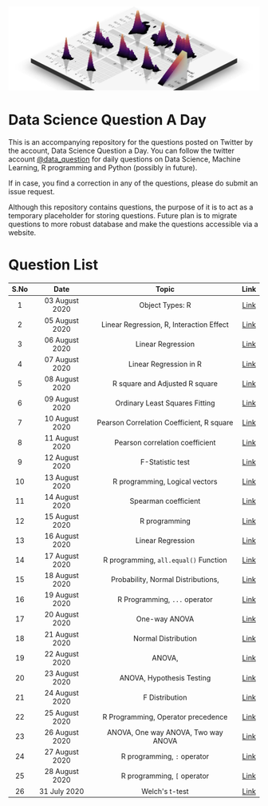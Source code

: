 ![](logo.png)
# Data Science Question A Day

This is an accompanying repository for the questions posted on Twitter by the account, Data Science Question a Day. You can follow the twitter account [@data_question](https://twitter.com/data_question) for daily questions on Data Science, Machine Learning, R programming and Python (possibly in future).

If in case, you find a correction in any of the questions, please do submit an issue request.

Although this repository contains questions, the purpose of it is to act as a temporary placeholder for storing questions. Future plan is to migrate questions to more robust database and make the questions accessible via a website.

# Question List

|S.No|Date|Topic|Link|
|:---:|:---:|:---:|:---:|
|1|03 August 2020|Object Types: R|[Link](./questions/q_03082020.md)|
|2|05 August 2020|Linear Regression,  R,  Interaction Effect|[Link](./questions/q_05082020.md)|
|3|06 August 2020|Linear Regression|[Link](./questions/q_06082020.md)|
|4|07 August 2020|Linear Regression in R|[Link](./questions/q_07082020.md)|
|5|08 August 2020|R square and Adjusted R square|[Link](./questions/q_08082020.md)|
|6|09 August 2020|Ordinary Least Squares Fitting|[Link](./questions/q_09082020.md)|
|7|10 August 2020|Pearson Correlation Coefficient,  R square|[Link](./questions/q_10082020.md)|
|8|11 August 2020|Pearson correlation coefficient|[Link](./questions/q_11082020.md)|
|9|12 August 2020|F-Statistic test|[Link](./questions/q_12082020.md)|
|10|13 August 2020|R programming,  Logical vectors|[Link](./questions/q_13082020.md)|
|11|14 August 2020|Spearman coefficient|[Link](./questions/q_14082020.md)|
|12|15 August 2020|R programming|[Link](./questions/q_15082020.md)|
|13|16 August 2020|Linear Regression|[Link](./questions/q_16082020.md)|
|14|17 August 2020|R programming,  `all.equal()` Function|[Link](./questions/q_17082020.md)|
|15|18 August 2020|Probability,  Normal Distributions, 	|[Link](./questions/q_18082020.md)|
|16|19 August 2020|R Programming,  `...` operator|[Link](./questions/q_19082020.md)|
|17|20 August 2020|One-way ANOVA|[Link](./questions/q_20082020.md)|
|18|21 August 2020|Normal Distribution|[Link](./questions/q_21082020.md)|
|19|22 August 2020|ANOVA, 	|[Link](./questions/q_22082020.md)|
|20|23 August 2020|ANOVA,  Hypothesis Testing|[Link](./questions/q_23082020.md)|
|21|24 August 2020|F Distribution|[Link](./questions/q_24082020.md)|
|22|25 August 2020|R Programming,  Operator precedence|[Link](./questions/q_25082020.md)|
|23|26 August 2020|ANOVA,  One way ANOVA,  Two way ANOVA|[Link](./questions/q_26082020.md)|
|24|27 August 2020|R programming,  `:` operator|[Link](./questions/q_27082020.md)|
|25|28 August 2020|R programming,  `[` operator|[Link](./questions/q_28082020.md)|
|26|31 July 2020|Welch's t-test|[Link](./questions/q_31072020.md)|
